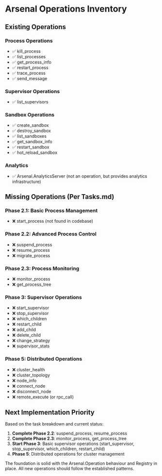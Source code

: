 # Arsenal Operations Inventory

## Existing Operations

### Process Operations
- ✅ kill_process
- ✅ list_processes  
- ✅ get_process_info
- ✅ restart_process
- ✅ trace_process
- ✅ send_message

### Supervisor Operations  
- ✅ list_supervisors

### Sandbox Operations
- ✅ create_sandbox
- ✅ destroy_sandbox
- ✅ list_sandboxes
- ✅ get_sandbox_info
- ✅ restart_sandbox
- ✅ hot_reload_sandbox

### Analytics
- ✅ Arsenal.AnalyticsServer (not an operation, but provides analytics infrastructure)

## Missing Operations (Per Tasks.md)

### Phase 2.1: Basic Process Management
- ❌ start_process (not found in codebase)

### Phase 2.2: Advanced Process Control  
- ❌ suspend_process
- ❌ resume_process
- ❌ migrate_process

### Phase 2.3: Process Monitoring
- ❌ monitor_process
- ❌ get_process_tree

### Phase 3: Supervisor Operations
- ❌ start_supervisor
- ❌ stop_supervisor
- ❌ which_children
- ❌ restart_child
- ❌ add_child
- ❌ delete_child
- ❌ change_strategy
- ❌ supervisor_stats

### Phase 5: Distributed Operations
- ❌ cluster_health
- ❌ cluster_topology
- ❌ node_info
- ❌ connect_node
- ❌ disconnect_node
- ❌ remote_execute (or rpc_call)

## Next Implementation Priority

Based on the task breakdown and current status:

1. **Complete Phase 2.2**: suspend_process, resume_process
2. **Complete Phase 2.3**: monitor_process, get_process_tree  
3. **Start Phase 3**: Basic supervisor operations (start_supervisor, stop_supervisor, which_children, restart_child)
4. **Phase 5**: Distributed operations for cluster management

The foundation is solid with the Arsenal.Operation behaviour and Registry in place. All new operations should follow the established patterns.